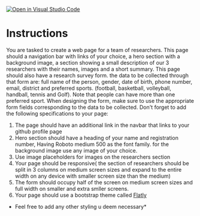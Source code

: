 [![Open in Visual Studio Code](https://classroom.github.com/assets/open-in-vscode-c66648af7eb3fe8bc4f294546bfd86ef473780cde1dea487d3c4ff354943c9ae.svg)](https://classroom.github.com/online_ide?assignment_repo_id=8157107&assignment_repo_type=AssignmentRepo)
# Instructions

You are tasked to create a web page for a team of researchers. This page should a navigation bar with links of your choice, a hero section with a background image, a section showing a small description of our 3 researchers with their names, images and a short summary. This page should also have a research survey form. the data to be collected  through that form are:
full name of the person, gender, date of birth, phone number, email, district and preferred sports. 
(football, basketball, volleyball, handball, tennis and Golf). Note that people can have more than one preferred sport.
When designing the form, make sure to use the appropriate form fields corresponding to the data to be collected.
Don't forget to add the following specifications to your page:
1. The page should have an additional link in the navbar that links to your github profile page
2. Hero section should have a heading of your name and registration number, Having Roboto medium 500 as the font family. for the background image use any image of your choice.
3. Use image placeholders for images on the researchers section
3. Your page should be responsive( the section of researchers should be split in 3 columns on medium screen sizes and expand to the entire width on any device with smaller screen size than the medium)
4. The form should occupy half of the screen on medium screen sizes and full width on smaller and extra smller screens.
5. Your page should use a bootstrap theme called [Flatly](https://www.bootstrapcdn.com/bootswatch/)

* Feel free to add any other styling u deem necessary*

